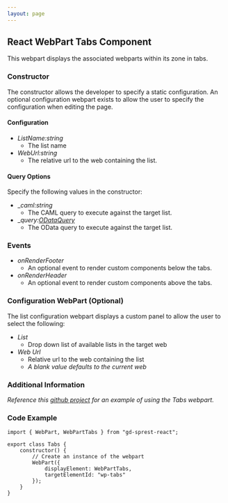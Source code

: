 ```yaml
---
layout: page
---
```


## React WebPart Tabs Component

This webpart displays the associated webparts within its zone in tabs.

### Constructor
The constructor allows the developer to specify a static configuration. An optional configuration webpart exists to allow the user to specify the configuration when editing the page.

#### Configuration
* _ListName:string_
    * The list name
* _WebUrl:string_
    * The relative url to the web containing the list.

#### Query Options
Specify the following values in the constructor:
* __caml:string_
    * The CAML query to execute against the target list.
* __query:[ODataQuery](/dev/odata)_
    * The OData query to execute against the target list.

### Events
* _onRenderFooter_
    * An optional event to render custom components below the tabs.
* _onRenderHeader_
    * An optional event to render custom components above the tabs.

### Configuration WebPart (Optional)
The list configuration webpart displays a custom panel to allow the user to select the following:
* _List_
    * Drop down list of available lists in the target web
* _Web Url_
    * Relative url to the web containing the list
    * _A blank value defaults to the current web_

### Additional Information
_Reference this [github project](https://github.com/gunjandatta/sprest-webparts/tree/master/src/tabs) for an example of using the Tabs webpart._

### Code Example
```tsx
import { WebPart, WebPartTabs } from "gd-sprest-react";

export class Tabs {
    constructor() {
        // Create an instance of the webpart
        WebPart({
            displayElement: WebPartTabs,
            targetElementId: "wp-tabs"
        });
    }
}
```